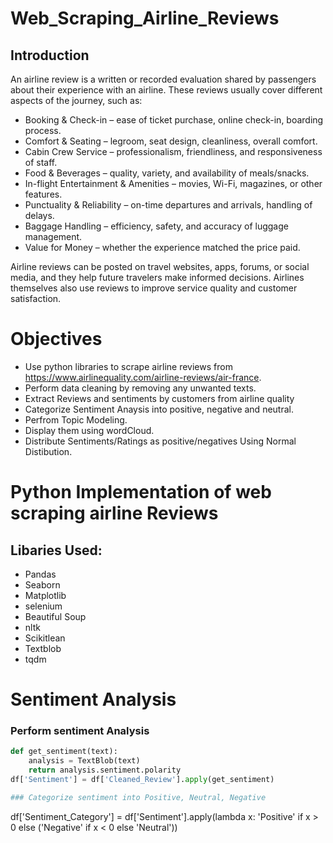 # Web_Scraping_Airline_Reviews
## Introduction
An airline review is a written or recorded evaluation shared by passengers about their experience with an airline. These reviews usually cover different aspects of the journey, such as:

- Booking & Check-in – ease of ticket purchase, online check-in, boarding process.
- Comfort & Seating – legroom, seat design, cleanliness, overall comfort.
- Cabin Crew Service – professionalism, friendliness, and responsiveness of staff.
- Food & Beverages – quality, variety, and availability of meals/snacks.
- In-flight Entertainment & Amenities – movies, Wi-Fi, magazines, or other features.
- Punctuality & Reliability – on-time departures and arrivals, handling of delays.
- Baggage Handling – efficiency, safety, and accuracy of luggage management.
- Value for Money – whether the experience matched the price paid.

Airline reviews can be posted on travel websites, apps, forums, or social media, and they help future travelers make informed decisions. Airlines themselves also use reviews to improve service quality and customer satisfaction.

# Objectives
- Use python libraries to scrape airline reviews from https://www.airlinequality.com/airline-reviews/air-france.
- Perform data cleaning by removing any unwanted texts.
- Extract Reviews and sentiments by customers from airline quality
- Categorize Sentiment Anaysis into positive, negative and neutral.
- Perfrom Topic Modeling.
- Display them using wordCloud.
- Distribute Sentiments/Ratings as positive/negatives Using Normal Distibution.

# Python Implementation of web scraping airline Reviews
## Libaries Used:
- Pandas
- Seaborn
- Matplotlib
- selenium
- Beautiful Soup
- nltk
- Scikitlean
- Textblob
- tqdm

# Sentiment Analysis
### Perform sentiment Analysis
```Python
def get_sentiment(text):
    analysis = TextBlob(text)
    return analysis.sentiment.polarity
df['Sentiment'] = df['Cleaned_Review'].apply(get_sentiment)

### Categorize sentiment into Positive, Neutral, Negative
```
df['Sentiment_Category'] = df['Sentiment'].apply(lambda x: 'Positive' if x > 0 else ('Negative' if x < 0 else 'Neutral'))

